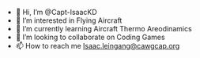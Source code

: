 - 👋 Hi, I’m @Capt-IsaacKD
- 👀 I’m interested in Flying Aircraft
- 🌱 I’m currently learning Aircraft Thermo Areodinamics
- 💞️ I’m looking to collaborate on Coding Games
- 📫 How to reach me Isaac.leingang@cawgcap.org

<!---
Capt-IsaacKD/Capt-IsaacKD is a ✨ special ✨ repository because its `README.md` (this file) appears on your GitHub profile.
You can click the Preview link to take a look at your changes.
--->
